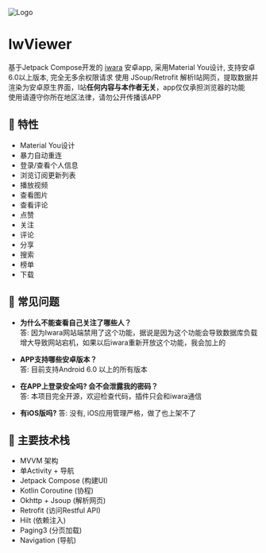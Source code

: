 ![Logo](/app/src/main/res/mipmap-xxhdpi/ducky.png)
# IwViewer

基于Jetpack Compose开发的 [iwara](https://iwara.tv) 安卓app, 采用Material You设计, 支持安卓6.0以上版本, 完全无多余权限请求
使用 JSoup/Retrofit 解析I站网页，提取数据并渲染为安卓原生界面，I站**任何内容与本作者无关**，app仅仅承担浏览器的功能   
使用请遵守你所在地区法律，请勿公开传播该APP


## 🚩 特性
* Material You设计
* 暴力自动重连
* 登录/查看个人信息
* 浏览订阅更新列表
* 播放视频
* 查看图片
* 查看评论
* 点赞
* 关注
* 评论
* 分享  
* 搜索
* 榜单
* 下载

## 🧭 常见问题
* **为什么不能查看自己关注了哪些人？**   
  答: 因为Iwara网站端禁用了这个功能，据说是因为这个功能会导致数据库负载增大导致网站宕机，如果以后iwara重新开放这个功能，我会加上的

* **APP支持哪些安卓版本？**   
  答: 目前支持Android 6.0 以上的所有版本
  
* **在APP上登录安全吗? 会不会泄露我的密码？**   
  答: 本项目完全开源，欢迎检查代码，插件只会和iwara通信

* **有iOS版吗?**
  答: 没有, iOS应用管理严格，做了也上架不了 

## 🎨 主要技术栈
* MVVM 架构
* 单Activity + 导航
* Jetpack Compose (构建UI)
* Kotlin Coroutine (协程)
* Okhttp + Jsoup (解析网页)
* Retrofit (访问Restful API)
* Hilt (依赖注入)
* Paging3 (分页加载)
* Navigation (导航)
